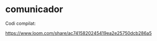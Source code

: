 # comunicador

Codi compilat:

[https://www.loom.com/share/ac7415820245419ea2e25750dcb286a5
](https://www.loom.com/share/20f58019aec64ba5bb9e4d7a9694f171)
